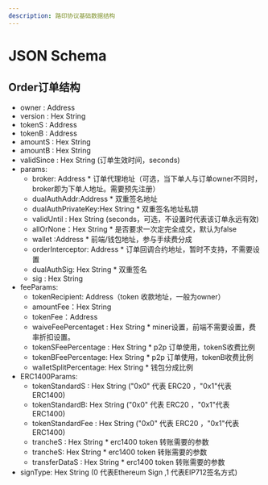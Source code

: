 ```yaml
---
description: 路印协议基础数据结构
---
```


# JSON Schema

## Order订单结构

* owner : Address
* version : Hex String
* tokenS : Address
* tokenB : Address
* amountS : Hex String
* amountB : Hex String
* validSince : Hex String \(订单生效时间，seconds\)
* params:
  * broker: Address \* 订单代理地址（可选，当下单人与订单owner不同时，broker即为下单人地址。需要预先注册）
  * dualAuthAddr:Address \* 双重签名地址
  * dualAuthPrivateKey:Hex String \* 双重签名地址私钥
  * validUntil : Hex String \(seconds，可选，不设置时代表该订单永远有效\)
  * allOrNone：Hex String  \* 是否要求一次定完全成交，默认为false
  * wallet :Address \* 前端/钱包地址，参与手续费分成
  * orderInterceptor: Address \* 订单回调合约地址，暂时不支持，不需要设置
  * dualAuthSig: Hex String \* 双重签名
  * sig : Hex String
* feeParams:
  * tokenRecipient: Address（token 收款地址，一般为owner）
  * amountFee：Hex String
  * tokenFee：Address
  * waiveFeePercentaget : Hex String \* miner设置，前端不需要设置，费率折扣设置。
  * tokenSFeePercentage : Hex String  \* p2p 订单使用，tokenS收费比例
  * tokenBFeePercentage: Hex String \* p2p 订单使用，tokenB收费比例
  * walletSplitPercentage: Hex String  \* 钱包分成比例
* ERC1400Params:
  * tokenStandardS : Hex String \("0x0" 代表 ERC20 ，"0x1"代表ERC1400\)
  * tokenStandardB: Hex String \("0x0" 代表 ERC20 ，"0x1"代表ERC1400\)
  * tokenStandardFee : Hex String \("0x0" 代表 ERC20 ，"0x1"代表ERC1400\)
  * trancheS : Hex String \* erc1400 token 转账需要的参数
  * trancheS: Hex String \* erc1400 token 转账需要的参数
  * transferDataS : Hex String \* erc1400 token 转账需要的参数 
* signType: Hex String \(0 代表Ethereum Sign ,1 代表EIP712签名方式\)

